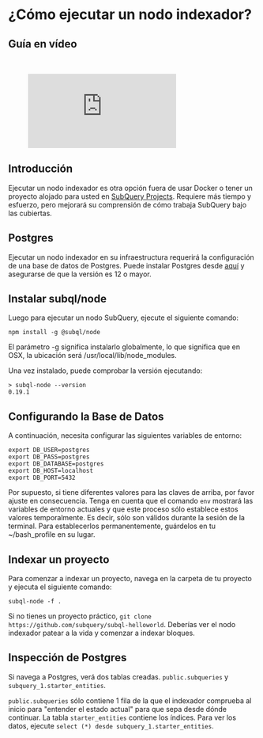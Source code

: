 # ¿Cómo ejecutar un nodo indexador?

## Guía en vídeo

<br/>
<figure class="video_container">
  <iframe src="https://www.youtube.com/embed/QfNsR12ItnA" frameborder="0" allowfullscreen="true"></iframe>
</figure>

## Introducción

Ejecutar un nodo indexador es otra opción fuera de usar Docker o tener un proyecto alojado para usted en [SubQuery Projects](https://project.subquery.network/). Requiere más tiempo y esfuerzo, pero mejorará su comprensión de cómo trabaja SubQuery bajo las cubiertas.

## Postgres

Ejecutar un nodo indexador en su infraestructura requerirá la configuración de una base de datos de Postgres. Puede instalar Postgres desde [aquí](https://www.postgresql.org/download/) y asegurarse de que la versión es 12 o mayor.

## Instalar subql/node

Luego para ejecutar un nodo SubQuery, ejecute el siguiente comando:

```shell
npm install -g @subql/node
```

El parámetro -g significa instalarlo globalmente, lo que significa que en OSX, la ubicación será /usr/local/lib/node_modules.

Una vez instalado, puede comprobar la versión ejecutando:

```shell
> subql-node --version
0.19.1
```

## Configurando la Base de Datos

A continuación, necesita configurar las siguientes variables de entorno:

```shell
export DB_USER=postgres
export DB_PASS=postgres
export DB_DATABASE=postgres
export DB_HOST=localhost
export DB_PORT=5432
```

Por supuesto, si tiene diferentes valores para las claves de arriba, por favor ajuste en consecuencia. Tenga en cuenta que el comando `env` mostrará las variables de entorno actuales y que este proceso sólo establece estos valores temporalmente. Es decir, sólo son válidos durante la sesión de la terminal. Para establecerlos permanentemente, guárdelos en tu ~/bash_profile en su lugar.

## Indexar un proyecto

Para comenzar a indexar un proyecto, navega en la carpeta de tu proyecto y ejecuta el siguiente comando:

```shell
subql-node -f .
```

Si no tienes un proyecto práctico, `git clone https://github.com/subquery/subql-helloworld`. Deberías ver el nodo indexador patear a la vida y comenzar a indexar bloques.

## Inspección de Postgres

Si navega a Postgres, verá dos tablas creadas. `public.subqueries` y `subquery_1.starter_entities`.

`public.subqueries` sólo contiene 1 fila de la que el indexador comprueba al inicio para "entender el estado actual" para que sepa desde dónde continuar. La tabla `starter_entities` contiene los índices. Para ver los datos, ejecute `select (*) desde subquery_1.starter_entities`.
